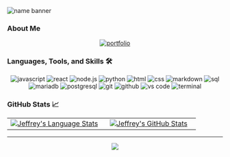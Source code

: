 <img src="./banner.jpg" alt="name banner" />

### About Me


<div align="center">
<a href="https://sphelps.net/">
<img src="https://img.shields.io/badge/check%20out%20my%20Portfolio-042549?style=for-the-badge&logo=moleculer&logoColor=white" alt="portfolio" />
</a>
</div>

### Languages, Tools, and Skills 🛠
<div align="center">
<img src="https://img.shields.io/badge/JavaScript-F7DF1E?style=for-the-badge&logo=javascript&logoColor=black" alt="javascript" />
<img src="https://img.shields.io/badge/React-61DAFB?style=for-the-badge&logo=react&logoColor=black" alt="react" />
<img src="https://img.shields.io/badge/node.js-339933?style=for-the-badge&logo=node-dot-js&logoColor=white" alt="node.js" />
<img src="https://img.shields.io/badge/python-3776AB?style=for-the-badge&logo=python&logoColor=white" alt="python" />
<img src="https://img.shields.io/badge/HTML-E34F26?style=for-the-badge&logo=html5&logoColor=white" alt="html" />
<img src="https://img.shields.io/badge/css-1572B6?style=for-the-badge&logo=css3&logoColor=white" alt="css" />
<img src="https://img.shields.io/badge/Markdown-000000?style=for-the-badge&logo=markdown&logoColor=white" alt="markdown" />
<img src="https://img.shields.io/badge/SQL-407AFC?style=for-the-badge&logo=icloud&logoColor=white" alt="sql" />
<img src="https://img.shields.io/badge/mariadb-003545?style=for-the-badge&logo=mariadb&logoColor=white" alt="mariadb" />
<img src="https://img.shields.io/badge/postgresql-336791?style=for-the-badge&logo=postgresql&logoColor=white" alt="postgresql" />
<img src="https://img.shields.io/badge/Git-F05032?style=for-the-badge&logo=git&logoColor=white" alt="git" />
<img src="https://img.shields.io/badge/GitHub-100000?style=for-the-badge&logo=github&logoColor=white" alt="github" />
<img src="https://img.shields.io/badge/vs%20code-007ACC?style=for-the-badge&logo=visual%20studio%20code&logoColor=white" alt="vs code" />
<img src="https://img.shields.io/badge/terminal%20commands-black?style=for-the-badge&logo=windows%20terminal&logoColor=white" alt="terminal" />
</div>

### GitHub Stats 📈
<div align="center">
  <table width="100%">
    <tbody>
      <tr>
        <td width="50%" style="border: none !important;">
        <div align="center" width="100%">
          <a href="https://github.com/phelps-sg">
            <img src="https://github-readme-stats.vercel.app/api/top-langs/?username=jeffreyc86&hide=ruby&layout=compact&hide_border=true&langs_count=6" alt="Jeffrey's Language Stats" vertical-align="middle"/>
          </a>
        </div>
        </td>
        <td width="50%" style="border: none !important;">
        <div align="center" width="100%">
          <a href="https://github.com/jeffreyc86">
            <!-- <img src="https://awesome-github-stats.azurewebsites.net/user-stats/phelps-sg?cardType=github&theme=github" alt="Steve's GitHub Stats" /> -->
            <img src="https://github-readme-stats.vercel.app/api?username=phelps-sg&show_icons=true&hide=stars&hide_border=true" alt="Jeffrey's GitHub Stats" vertical-align="middle"/>
          </a>
        </div>
        </td>
      </tr>
    </tbody>
  <table>
<div>

---

<div align='center'>

![](https://komarev.com/ghpvc/?username=phelps-sg&label=Profile+Views)

</div>
